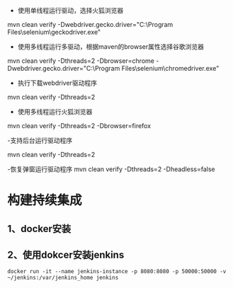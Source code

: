 - 使用单线程运行驱动，选择火狐浏览器

mvn clean verify -Dwebdriver.gecko.driver="C:\Program Files\selenium\geckodriver.exe"

- 使用多线程运行多驱动，根据maven的browser属性选择谷歌浏览器

mvn clean verify -Dthreads=2 -Dbrowser=chrome -Dwebdriver.gecko.driver="C:\Program Files\selenium\chromedriver.exe"

- 执行下载webdriver驱动程序

mvn clean verify -Dthreads=2

- 使用多线程运行火狐浏览器

mvn clean verify -Dthreads=2 -Dbrowser=firefox

-支持后台运行驱动程序

mvn clean verify -Dthreads=2

-恢复弹窗运行驱动程序
mvn clean verify -Dthreads=2 -Dheadless=false

# 构建持续集成
 ## 1、docker安装
 ## 2、使用dokcer安装jenkins
  `docker run -it --name jenkins-instance -p 8080:8080 -p 50000:50000 -v ~/jenkins:/var/jenkins_home jenkins`
  